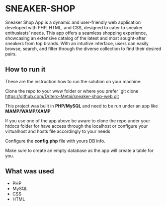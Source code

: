 
 # SNEAKER-SHOP
Sneaker Shop App is a dynamic and user-friendly web application developed with PHP, HTML, and CSS, designed to cater to sneaker enthusiasts' needs. This app offers a seamless shopping experience, showcasing an extensive catalog of the latest and most sought-after sneakers from top brands. With an intuitive interface, users can easily browse, search, and filter through the diverse collection to find their desired pairs.  

## How to run it

These are the instruction how to run the solution on your machine:

Clone the repo to your www folder or where you prefer `git clone https://github.com/Dritero-Metaj/sneaker-shop-web.git

This project was built in **PHP/MySQL** and need to be run under an app like **MAMP/WAMP/XAMP** 

If you use one of the app above be aware to clone the repo under your htdocs folder for have access through the localhost or configure your virtualhost and hosts file accordingly to your needs

Configure the **config.php** file with yours DB info.

Make sure to create an empty database as the app will create a table for you.


## What was used

- PHP
- MySQL
- CSS 
- HTML